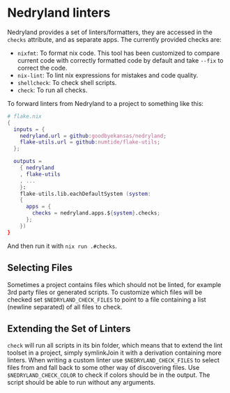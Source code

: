 # Nedryland linters

Nedryland provides a set of linters/formatters, they are accessed in the
`checks` attribute, and as separate apps. The currently provided checks are:
- `nixfmt`: To format nix code. This tool has been customized to compare current
  code with correctly formatted code by default and take `--fix` to correct the
  code.
- `nix-lint`: To lint nix expressions for mistakes and code quality.
- `shellcheck`: To check shell scripts.
- `check`: To run all checks.

To forward linters from Nedryland to a project to something like this:
```nix
# flake.nix
{
  inputs = {
    nedryland.url = github:goodbyekansas/nedryland;
    flake-utils.url = github:numtide/flake-utils;
  };

  outputs =
    { nedryland
    , flake-utils
    , ...
    }:
    flake-utils.lib.eachDefaultSystem (system:
    {
      apps = {
        checks = nedryland.apps.${system}.checks;
      };
    })
}
```
And then run it with `nix run .#checks`.

## Selecting Files
Sometimes a project contains files which should not be linted, for example 3rd party files
or generated scripts. To customize which files will be checked set
`$NEDRYLAND_CHECK_FILES` to point to a file containing a list (newline separated) of all
files to check.

## Extending the Set of Linters
`check` will run all scripts in its bin folder, which means that to extend the lint
toolset in a project, simply symlinkJoin it with a derivation containing more linters.
When writing a custom linter use `$NEDRYLAND_CHECK_FILES` to select files from
and fall back to some other way of discovering files. Use
`$NEDRYLAND_CHECK_COLOR` to check if colors should be in the output. The script
should be able to run without any arguments.
